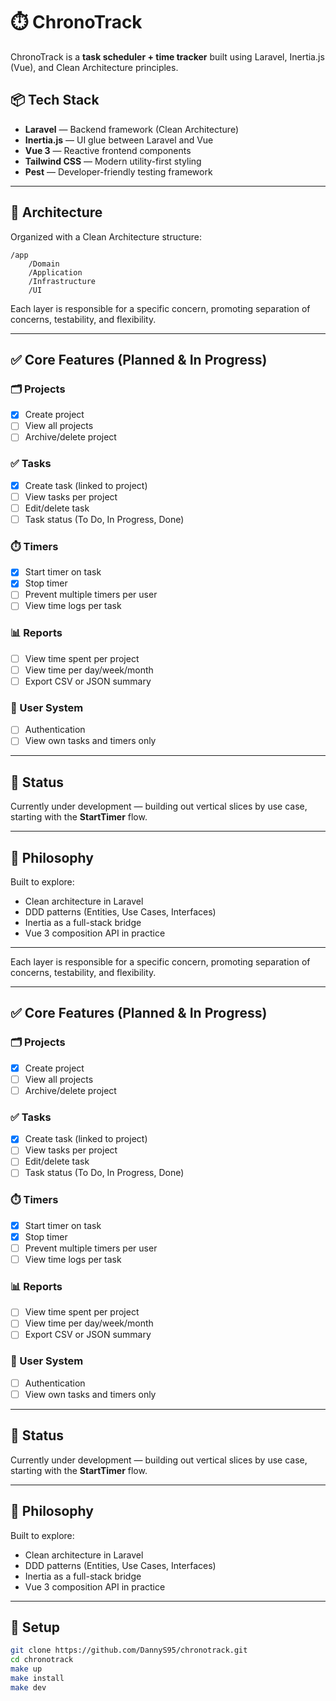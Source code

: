 # ⏱️ ChronoTrack

ChronoTrack is a **task scheduler + time tracker** built using Laravel, Inertia.js (Vue), and Clean Architecture principles.

## 📦 Tech Stack

- **Laravel** — Backend framework (Clean Architecture)
- **Inertia.js** — UI glue between Laravel and Vue
- **Vue 3** — Reactive frontend components
- **Tailwind CSS** — Modern utility-first styling
- **Pest** — Developer-friendly testing framework

---

## 🧩 Architecture

Organized with a Clean Architecture structure:
```
/app
    /Domain
    /Application
    /Infrastructure
    /UI
```


Each layer is responsible for a specific concern, promoting separation of concerns, testability, and flexibility.

---

## ✅ Core Features (Planned & In Progress)

### 🗂️ Projects
- [x] Create project
- [ ] View all projects
- [ ] Archive/delete project

### ✅ Tasks
- [x] Create task (linked to project)
- [ ] View tasks per project
- [ ] Edit/delete task
- [ ] Task status (To Do, In Progress, Done)

### ⏱️ Timers
- [x] Start timer on task
- [x] Stop timer
- [ ] Prevent multiple timers per user
- [ ] View time logs per task

### 📊 Reports
- [ ] View time spent per project
- [ ] View time per day/week/month
- [ ] Export CSV or JSON summary

### 👤 User System
- [ ] Authentication
- [ ] View own tasks and timers only

---

## 🚧 Status

Currently under development — building out vertical slices by use case, starting with the **StartTimer** flow.

---

## 🧠 Philosophy

Built to explore:
- Clean architecture in Laravel
- DDD patterns (Entities, Use Cases, Interfaces)
- Inertia as a full-stack bridge
- Vue 3 composition API in practice

---


Each layer is responsible for a specific concern, promoting separation of concerns, testability, and flexibility.

---

## ✅ Core Features (Planned & In Progress)

### 🗂️ Projects
- [x] Create project
- [ ] View all projects
- [ ] Archive/delete project

### ✅ Tasks
- [x] Create task (linked to project)
- [ ] View tasks per project
- [ ] Edit/delete task
- [ ] Task status (To Do, In Progress, Done)

### ⏱️ Timers
- [x] Start timer on task
- [x] Stop timer
- [ ] Prevent multiple timers per user
- [ ] View time logs per task

### 📊 Reports
- [ ] View time spent per project
- [ ] View time per day/week/month
- [ ] Export CSV or JSON summary

### 👤 User System
- [ ] Authentication
- [ ] View own tasks and timers only

---

## 🚧 Status

Currently under development — building out vertical slices by use case, starting with the **StartTimer** flow.

---

## 🧠 Philosophy

Built to explore:
- Clean architecture in Laravel
- DDD patterns (Entities, Use Cases, Interfaces)
- Inertia as a full-stack bridge
- Vue 3 composition API in practice

---

## 🔧 Setup

```bash
git clone https://github.com/DannyS95/chronotrack.git
cd chronotrack
make up
make install
make dev
